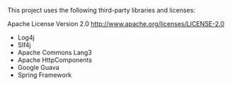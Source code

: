This project uses the following third-party libraries and licenses:

Apache License Version 2.0
http://www.apache.org/licenses/LICENSE-2.0

* Log4j
* Slf4j
* Apache Commons Lang3
* Apache HttpComponents
* Google Guava
* Spring Framework


